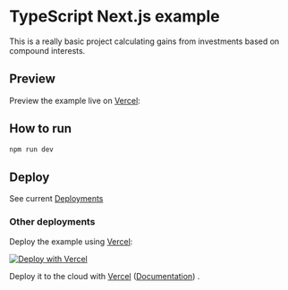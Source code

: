 # TypeScript Next.js example

This is a really basic project calculating gains from investments based on compound interests.

## Preview

Preview the example live on [Vercel](https://investment-gains-calculator.vercel.app/):

## How to run

```bash
npm run dev
```

## Deploy

See current [Deployments](https://vercel.com/alonghi/investment-gains-calculator)

### Other deployments

Deploy the example using [Vercel](https://vercel.com?utm_source=github&utm_medium=readme&utm_campaign=next-example):

[![Deploy with Vercel](https://vercel.com/button)](https://vercel.com/new/git/external?repository-url=https://github.com/vercel/next.js/tree/canary/examples/with-typescript&project-name=with-typescript&repository-name=with-typescript)

Deploy it to the cloud
with [Vercel](https://vercel.com/new?utm_source=github&utm_medium=readme&utm_campaign=next-example) ([Documentation](https://nextjs.org/docs/deployment))
.


